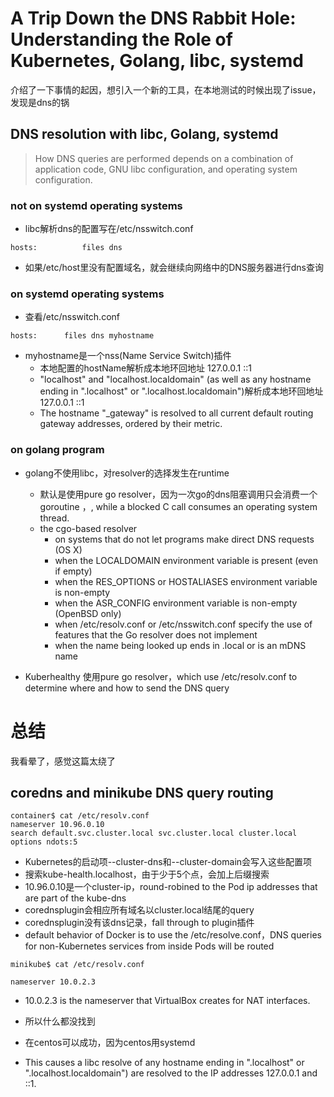 # A Trip Down the DNS Rabbit Hole: Understanding the Role of Kubernetes, Golang, libc, systemd
介绍了一下事情的起因，想引入一个新的工具，在本地测试的时候出现了issue，发现是dns的锅
## DNS resolution with libc, Golang, systemd

 > How DNS queries are performed depends on a combination of application code, GNU libc configuration, and operating system configuration.

### not  on systemd operating systems
- libc解析dns的配置写在/etc/nsswitch.conf
```
hosts:          files dns
```
- 如果/etc/host里没有配置域名，就会继续向网络中的DNS服务器进行dns查询

###  on systemd operating systems
- 查看/etc/nsswitch.conf
```
hosts:      files dns myhostname
```
- myhostname是一个nss(Name Service Switch)插件
  - 本地配置的hostName解析成本地环回地址  127.0.0.1  ::1
  - "localhost" and "localhost.localdomain" (as well as any hostname ending in ".localhost" or ".localhost.localdomain")解析成本地环回地址  127.0.0.1  ::1
  - The hostname "_gateway" is resolved to all current default routing gateway addresses, ordered by their metric. 
  
 ### on golang program
 - golang不使用libc，对resolver的选择发生在runtime
    - 默认是使用pure go resolver，因为一次go的dns阻塞调用只会消费一个goroutine ，, while a blocked C call consumes an operating system thread. 
    - the cgo-based resolver
      - on systems that do not let programs make direct DNS requests (OS X)
      - when the LOCALDOMAIN environment variable is present (even if empty)
      - when the RES_OPTIONS or HOSTALIASES environment variable is non-empty
      - when the ASR_CONFIG environment variable is non-empty (OpenBSD only)
      - when /etc/resolv.conf or /etc/nsswitch.conf specify the use of features that the Go resolver does not implement
      - when the name being looked up ends in .local or is an mDNS name
      
- Kuberhealthy 使用pure go resolver，which use /etc/resolv.conf to determine where and how to send the DNS query

# 总结
我看晕了，感觉这篇太绕了
## coredns and minikube DNS query routing
```
container$ cat /etc/resolv.conf
nameserver 10.96.0.10
search default.svc.cluster.local svc.cluster.local cluster.local
options ndots:5
```
- Kubernetes的启动项--cluster-dns和--cluster-domain会写入这些配置项
- 搜索kube-health.localhost，由于少于5个点，会加上后缀搜索
- 10.96.0.10是一个cluster-ip，round-robined to the Pod ip addresses that are part of the kube-dns
- corednsplugin会相应所有域名以cluster.local结尾的query
- corednsplugin没有该dns记录，fall through to plugin插件
- default behavior of Docker is to use the /etc/resolve.conf，DNS queries for non-Kubernetes services from inside Pods will be routed
```
minikube$ cat /etc/resolv.conf

nameserver 10.0.2.3
```
- 10.0.2.3 is the nameserver that VirtualBox creates for NAT interfaces.
- 所以什么都没找到

- 在centos可以成功，因为centos用systemd
- This causes a libc resolve of any hostname ending in ".localhost" or ".localhost.localdomain") are resolved to the IP addresses 127.0.0.1 and ::1.
